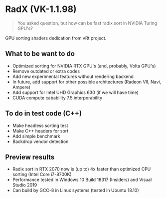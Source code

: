 # RadX (VK-1.1.98)

> You asked question, but how can be fast radix sort in NVIDIA Turing GPU's?

GPU sorting shaders dedication from vRt project.

## What to be want to do

- Optimized sorting for NVIDIA RTX GPU's (and, probably, Volta GPU's)
- Remove outdated or extra codes
- Add new experimental features without rendering backend
- In future, add support for other possible architectures (Radeon VII, Navi, Ampere)
- Add support for Intel UHD Graphics 630 (if we will have time)
- CUDA compute cabability 7.5 interporability

## To do in test code (C++)

- Make headless sorting test
- Make C++ headers for sort
- Add simple benchmark
- Backdrop vendor detection

## Preview results

- Radix sort in RTX 2070 now is (up to) 4x faster than optimized CPU sorting (Intel Core i7-8700K)
- Performance tested in Windows 10 Build 18317 (Insiders) and Visual Studio 2019 
- Can build by GCC-8 in Linux systems (tested in Ubuntu 18.10)


